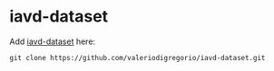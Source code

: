 # iavd-dataset
Add [iavd-dataset](https://github.com/valeriodigregorio/iavd-dataset) here:
```
git clone https://github.com/valeriodigregorio/iavd-dataset.git
```